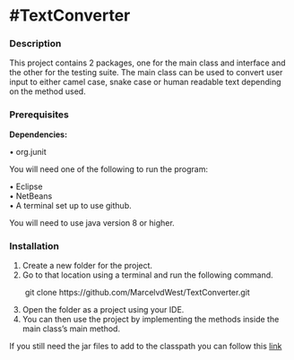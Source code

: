 <h1>#TextConverter</h1>

<h3>Description</h3>

This project contains 2 packages, one for the main class and interface and the other for the testing suite. The main class can be used to convert user input to either camel case, snake case or human readable text depending on the method used.

<h3>Prerequisites</h3>

<strong>Dependencies:</strong>

•	org.junit<br/>

You will need one of the following to run the program:

•	Eclipse<br/>
•	NetBeans<br/>
•	A terminal set up to use github.<br/>

You will need to use java version 8 or higher.

<h3>Installation</h3>

1.	Create a new folder for the project.
2.	Go to that location using a terminal and run the following command.<br/>
 
 <p>&emsp;&emsp;git clone https://github.com/MarcelvdWest/TextConverter.git</p>
 
3.	Open the folder as a project using your IDE.
4.	You can then use the project by implementing the methods inside the main class’s main method.

If you still need the jar files to add to the classpath you can follow this <a href="https://github.com/junit-team/junit4/wiki/Download-and-Install">link
